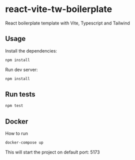 # react-vite-tw-boilerplate

React boilerplate template with Vite, Typescript and Tailwind

## Usage

Install the dependencies:

```sh
npm install
```

Run dev server:

```sh
npm install
```

## Run tests

```sh
npm test
```

## Docker

How to run

```sh
docker-compose up
```

This will start the project on default port: 5173
